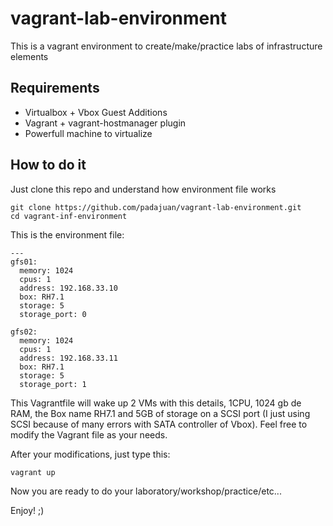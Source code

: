 # vagrant-lab-environment
This is a vagrant environment to create/make/practice labs of infrastructure elements

## Requirements
- Virtualbox + Vbox Guest Additions
- Vagrant + vagrant-hostmanager plugin
- Powerfull machine to virtualize

## How to do it
Just clone this repo and understand how environment file works

```
git clone https://github.com/padajuan/vagrant-lab-environment.git
cd vagrant-inf-environment
```

This is the environment file:

```
---
gfs01:
  memory: 1024
  cpus: 1
  address: 192.168.33.10
  box: RH7.1
  storage: 5
  storage_port: 0

gfs02:
  memory: 1024
  cpus: 1
  address: 192.168.33.11
  box: RH7.1
  storage: 5
  storage_port: 1
```

This Vagrantfile will wake up 2 VMs with this details, 1CPU, 1024 gb de RAM, the Box name RH7.1 and 5GB of storage on a SCSI port
(I just using SCSI because of many errors with SATA controller of Vbox).
Feel free to modify the Vagrant file as your needs.

After your modifications, just type this:

```
vagrant up
```

Now you are ready to do your laboratory/workshop/practice/etc...

Enjoy! ;)
